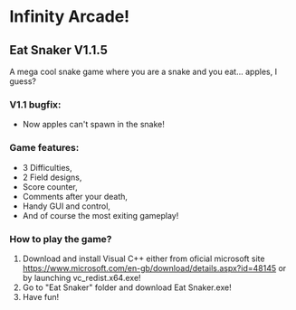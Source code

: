 # Infinity Arcade!
## Eat Snaker V1.1.5
A mega cool snake game where you are a snake and you eat... apples, I guess?
### V1.1 bugfix:
- Now apples can't spawn in the snake!
### Game features:
- 3 Difficulties,
- 2 Field designs,
- Score counter,
- Comments after your death,
- Handy GUI and control,
- And of course the most exiting gameplay!
### How to play the game?
1. Download and install Visual C++ either from oficial microsoft site https://www.microsoft.com/en-gb/download/details.aspx?id=48145 or by launching vc_redist.x64.exe!
2. Go to "Eat Snaker" folder and download Eat Snaker.exe!
3. Have fun!
